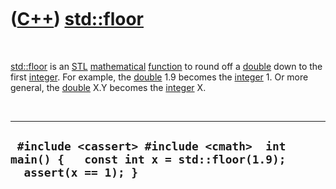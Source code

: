 



 

 

 

 

 

([C++](Cpp.htm)) [std::floor](CppFloor.htm)
===========================================

 

[std::floor](CppFloor.htm) is an [STL](CppStl.htm)
[mathematical](CppMath.htm) [function](CppFunction.htm) to round off a
[double](CppDouble.htm) down to the first [integer](CppInt.htm). For
example, the [double](CppDouble.htm) 1.9 becomes the
[integer](CppInt.htm) 1. Or more general, the [double](CppDouble.htm)
X.Y becomes the [integer](CppInt.htm) X.

 

  -----------------------------------------------------------------------------------------------------------
  ` #include <cassert> #include <cmath>  int main() {   const int x = std::floor(1.9);   assert(x == 1); }`
  -----------------------------------------------------------------------------------------------------------

 

 

 

 

 





 



